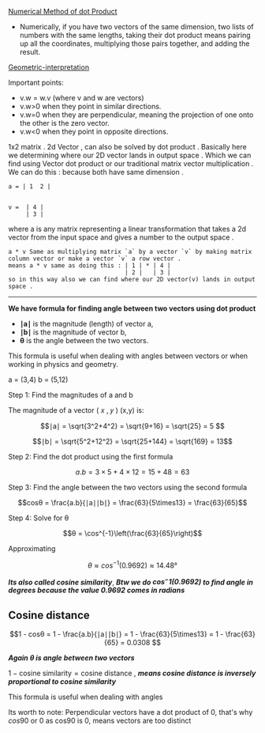 [Numerical Method of dot Product](https://www.3blue1brown.com/lessons/dot-products#numerical-method)
- Numerically, if you have two vectors of the same dimension, two lists of numbers with the same lengths, taking their dot product means pairing up all the coordinates, multiplying those pairs together, and adding the result.

[Geometric-interpretation](https://youtu.be/LyGKycYT2v0?si=HnuKVmH5HFIBR_ku)

Important points: 
- v.w = w.v (where v and w are vectors)
- v.w>0 when they point in similar directions.
- v.w=0 when they are perpendicular,  meaning the projection of one onto the other is the zero vector.
- v.w<0 when they point in opposite directions.


1x2 matrix . 2d Vector , can also be solved by dot product . Basically here we determining where our 2D vector lands in output space . Which we can find using Vector dot product or our traditional matrix vector multiplication .
We can do this : because both have same dimension .
```
a = | 1  2 | 
            
            
v =  | 4 | 
     | 3 |
```
where a is any matrix  representing a linear transformation that takes a 2d vector from the input space and gives a number to the output space .

```
a * v Same as multiplying matrix `a` by a vector `v` by making matrix column vector or make a vector `v` a row vector .
means a * v same as doing this : | 1 | * | 4 |
                                 | 2 |   | 3 |
so in this way also we can find where our 2D vector(v) lands in output space .
``` 

----------
**We have formula for finding angle between two vectors using dot product** 

- **∣a∣** is the magnitude (length) of vector a,
- **∣b∣** is the magnitude of vector b,
- **θ** is the angle between the two vectors.

This formula is useful when dealing with angles between vectors or when working in physics and geometry.


a = (3,4)
b = (5,12)

Step 1: Find the magnitudes of a and b

The magnitude of a vector 
(
𝑥
,
𝑦
)
(x,y) is:

```math
∣a∣ =  \sqrt{3^2+4^2} = \sqrt{9+16} = \sqrt{25} = 5    
```

```math
∣b∣ =  \sqrt{5^2+12^2} = \sqrt{25+144} = \sqrt{169} = 13
```
Step 2: Find the dot product using the first formula

```math
a.b = 3\times5 + 4\times12 = 15 + 48 = 63
```

Step 3: Find the angle between the two vectors using the second formula

```math
cosθ = \frac{a.b}{∣a∣∣b∣} = \frac{63}{5\times13} = \frac{63}{65}
```

Step 4: Solve for θ

```math
θ = \cos^{-1}\left(\frac{63}{65}\right)
```

Approximating
```math
θ \approx cos^{-1}(0.9692) \approx 14.48° 
```
***Its also called cosine similarity***,
***Btw we do $cos^−1 (0.9692)$ to find angle in degrees because the value $0.9692$ comes in radians*** 

## Cosine distance   
```math
1 - cosθ = 1 - \frac{a.b}{∣a∣∣b∣} = 1 - \frac{63}{5\times13} = 1 - \frac{63}{65} = 0.0308 
``` 
***Again θ is angle between two vectors***

$1- \text{cosine similarity} = \text{cosine distance}$ , ***means cosine distance is inversely proportional to cosine similarity***

This formula is useful when dealing with angles

Its worth to note: Perpendicular vectors have a dot product of 0, that's why $cos90$ or $0  \text{ as cos90 is 0}$, means vectors are too distinct

